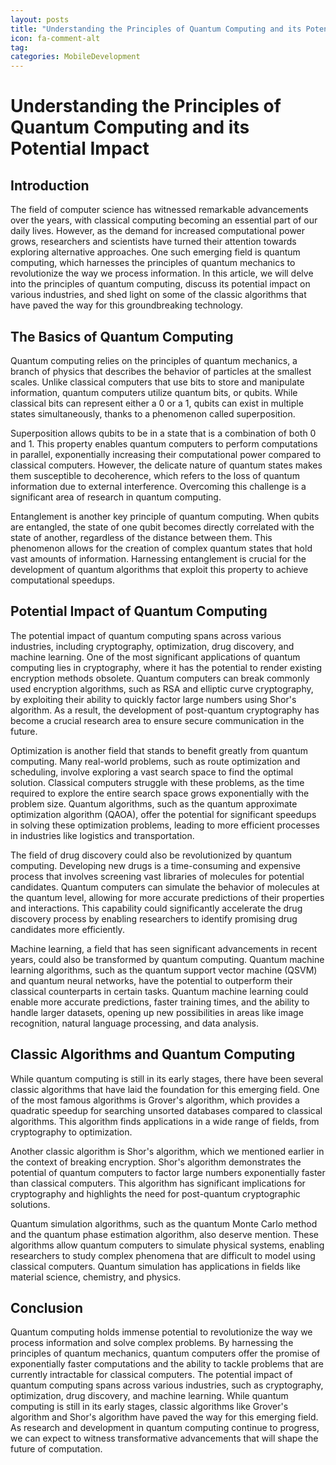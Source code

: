 ```yaml
---
layout: posts
title: "Understanding the Principles of Quantum Computing and its Potential Impact"
icon: fa-comment-alt
tag:      
categories: MobileDevelopment
---
```



# Understanding the Principles of Quantum Computing and its Potential Impact

## Introduction

The field of computer science has witnessed remarkable advancements over the years, with classical computing becoming an essential part of our daily lives. However, as the demand for increased computational power grows, researchers and scientists have turned their attention towards exploring alternative approaches. One such emerging field is quantum computing, which harnesses the principles of quantum mechanics to revolutionize the way we process information. In this article, we will delve into the principles of quantum computing, discuss its potential impact on various industries, and shed light on some of the classic algorithms that have paved the way for this groundbreaking technology.

## The Basics of Quantum Computing

Quantum computing relies on the principles of quantum mechanics, a branch of physics that describes the behavior of particles at the smallest scales. Unlike classical computers that use bits to store and manipulate information, quantum computers utilize quantum bits, or qubits. While classical bits can represent either a 0 or a 1, qubits can exist in multiple states simultaneously, thanks to a phenomenon called superposition.

Superposition allows qubits to be in a state that is a combination of both 0 and 1. This property enables quantum computers to perform computations in parallel, exponentially increasing their computational power compared to classical computers. However, the delicate nature of quantum states makes them susceptible to decoherence, which refers to the loss of quantum information due to external interference. Overcoming this challenge is a significant area of research in quantum computing.

Entanglement is another key principle of quantum computing. When qubits are entangled, the state of one qubit becomes directly correlated with the state of another, regardless of the distance between them. This phenomenon allows for the creation of complex quantum states that hold vast amounts of information. Harnessing entanglement is crucial for the development of quantum algorithms that exploit this property to achieve computational speedups.

## Potential Impact of Quantum Computing

The potential impact of quantum computing spans across various industries, including cryptography, optimization, drug discovery, and machine learning. One of the most significant applications of quantum computing lies in cryptography, where it has the potential to render existing encryption methods obsolete. Quantum computers can break commonly used encryption algorithms, such as RSA and elliptic curve cryptography, by exploiting their ability to quickly factor large numbers using Shor's algorithm. As a result, the development of post-quantum cryptography has become a crucial research area to ensure secure communication in the future.

Optimization is another field that stands to benefit greatly from quantum computing. Many real-world problems, such as route optimization and scheduling, involve exploring a vast search space to find the optimal solution. Classical computers struggle with these problems, as the time required to explore the entire search space grows exponentially with the problem size. Quantum algorithms, such as the quantum approximate optimization algorithm (QAOA), offer the potential for significant speedups in solving these optimization problems, leading to more efficient processes in industries like logistics and transportation.

The field of drug discovery could also be revolutionized by quantum computing. Developing new drugs is a time-consuming and expensive process that involves screening vast libraries of molecules for potential candidates. Quantum computers can simulate the behavior of molecules at the quantum level, allowing for more accurate predictions of their properties and interactions. This capability could significantly accelerate the drug discovery process by enabling researchers to identify promising drug candidates more efficiently.

Machine learning, a field that has seen significant advancements in recent years, could also be transformed by quantum computing. Quantum machine learning algorithms, such as the quantum support vector machine (QSVM) and quantum neural networks, have the potential to outperform their classical counterparts in certain tasks. Quantum machine learning could enable more accurate predictions, faster training times, and the ability to handle larger datasets, opening up new possibilities in areas like image recognition, natural language processing, and data analysis.

## Classic Algorithms and Quantum Computing

While quantum computing is still in its early stages, there have been several classic algorithms that have laid the foundation for this emerging field. One of the most famous algorithms is Grover's algorithm, which provides a quadratic speedup for searching unsorted databases compared to classical algorithms. This algorithm finds applications in a wide range of fields, from cryptography to optimization.

Another classic algorithm is Shor's algorithm, which we mentioned earlier in the context of breaking encryption. Shor's algorithm demonstrates the potential of quantum computers to factor large numbers exponentially faster than classical computers. This algorithm has significant implications for cryptography and highlights the need for post-quantum cryptographic solutions.

Quantum simulation algorithms, such as the quantum Monte Carlo method and the quantum phase estimation algorithm, also deserve mention. These algorithms allow quantum computers to simulate physical systems, enabling researchers to study complex phenomena that are difficult to model using classical computers. Quantum simulation has applications in fields like material science, chemistry, and physics.

## Conclusion

Quantum computing holds immense potential to revolutionize the way we process information and solve complex problems. By harnessing the principles of quantum mechanics, quantum computers offer the promise of exponentially faster computations and the ability to tackle problems that are currently intractable for classical computers. The potential impact of quantum computing spans across various industries, such as cryptography, optimization, drug discovery, and machine learning. While quantum computing is still in its early stages, classic algorithms like Grover's algorithm and Shor's algorithm have paved the way for this emerging field. As research and development in quantum computing continue to progress, we can expect to witness transformative advancements that will shape the future of computation.